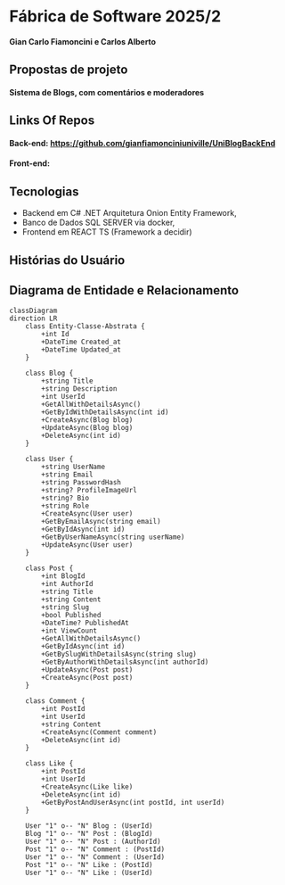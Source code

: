 # Fábrica de Software 2025/2

#### Gian Carlo Fiamoncini e Carlos Alberto

## Propostas de projeto

#### Sistema de Blogs, com comentários e moderadores

## Links Of Repos

#### Back-end: https://github.com/gianfiamonciniuniville/UniBlogBackEnd

#### Front-end:

## Tecnologias

- Backend em C# .NET Arquitetura Onion Entity Framework,
- Banco de Dados SQL SERVER via docker,
- Frontend em REACT TS (Framework a decidir)

## Histórias do Usuário

## Diagrama de Entidade e Relacionamento
```mermaid
classDiagram
direction LR
    class Entity-Classe-Abstrata {
	    +int Id
	    +DateTime Created_at
	    +DateTime Updated_at
    }

    class Blog {
	    +string Title
	    +string Description
	    +int UserId
	    +GetAllWithDetailsAsync()
	    +GetByIdWithDetailsAsync(int id)
	    +CreateAsync(Blog blog)
	    +UpdateAsync(Blog blog)
	    +DeleteAsync(int id)
    }

    class User {
	    +string UserName
	    +string Email
	    +string PasswordHash
	    +string? ProfileImageUrl
	    +string? Bio
	    +string Role
	    +CreateAsync(User user)
	    +GetByEmailAsync(string email)
	    +GetByIdAsync(int id)
	    +GetByUserNameAsync(string userName)
	    +UpdateAsync(User user)
    }

    class Post {
	    +int BlogId
	    +int AuthorId
	    +string Title
	    +string Content
	    +string Slug
	    +bool Published
	    +DateTime? PublishedAt
	    +int ViewCount
	    +GetAllWithDetailsAsync()
	    +GetByIdAsync(int id)
	    +GetBySlugWithDetailsAsync(string slug)
	    +GetByAuthorWithDetailsAsync(int authorId)
	    +UpdateAsync(Post post)
	    +CreateAsync(Post post)
    }

    class Comment {
	    +int PostId
	    +int UserId
	    +string Content
	    +CreateAsync(Comment comment)
	    +DeleteAsync(int id)
    }

    class Like {
	    +int PostId
	    +int UserId
	    +CreateAsync(Like like)
	    +DeleteAsync(int id)
	    +GetByPostAndUserAsync(int postId, int userId)
    }

    User "1" o-- "N" Blog : (UserId)
    Blog "1" o-- "N" Post : (BlogId)
    User "1" o-- "N" Post : (AuthorId)
    Post "1" o-- "N" Comment : (PostId)
    User "1" o-- "N" Comment : (UserId)
    Post "1" o-- "N" Like : (PostId)
    User "1" o-- "N" Like : (UserId)


```
